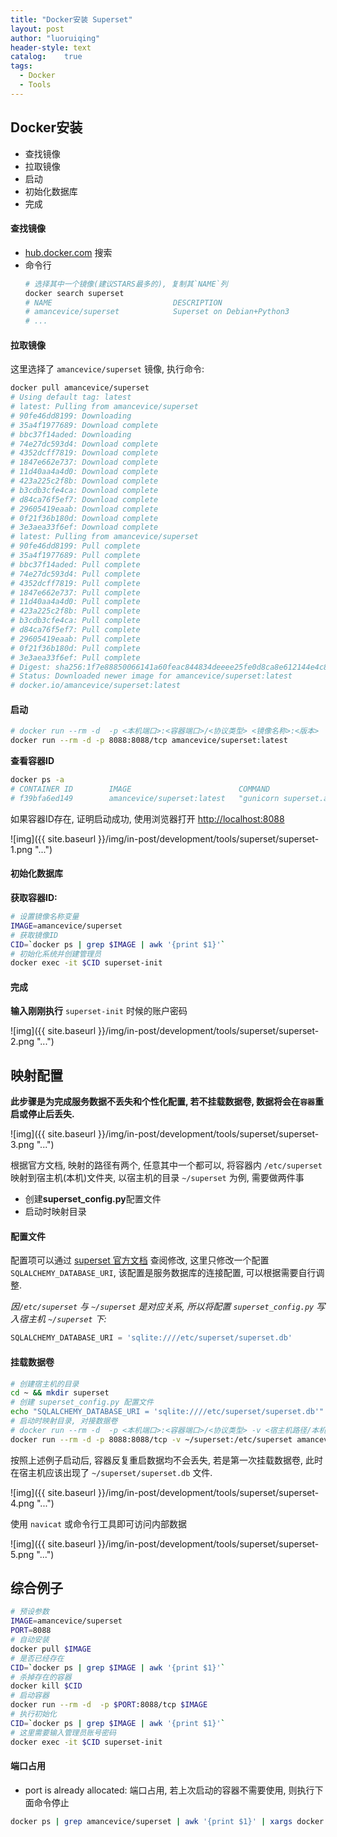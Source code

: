 ```yaml
---
title: "Docker安装 Superset"
layout: post
author: "luoruiqing"
header-style: text
catalog:    true
tags:
  - Docker
  - Tools
---
```


## Docker安装

- 查找镜像
- 拉取镜像
- 启动
- 初始化数据库
- 完成


#### 查找镜像

- [hub.docker.com](https://hub.docker.com/r/amancevice/superset) 搜索
- 命令行
    ```sh
    # 选择其中一个镜像(建议STARS最多的), 复制其`NAME`列
    docker search superset
    # NAME                           DESCRIPTION                                     STARS               OFFICIAL            AUTOMATED
    # amancevice/superset            Superset on Debian+Python3                      245                                     [OK]
    # ...
    ```

#### 拉取镜像

这里选择了 `amancevice/superset` 镜像, 执行命令:
```sh
docker pull amancevice/superset
# Using default tag: latest
# latest: Pulling from amancevice/superset
# 90fe46dd8199: Downloading
# 35a4f1977689: Download complete
# bbc37f14aded: Downloading
# 74e27dc593d4: Download complete
# 4352dcff7819: Download complete
# 1847e662e737: Download complete
# 11d40aa4a4d0: Download complete
# 423a225c2f8b: Download complete
# b3cdb3cfe4ca: Download complete
# d84ca76f5ef7: Download complete
# 29605419eaab: Download complete
# 0f21f36b180d: Download complete
# 3e3aea33f6ef: Download complete
# latest: Pulling from amancevice/superset
# 90fe46dd8199: Pull complete
# 35a4f1977689: Pull complete
# bbc37f14aded: Pull complete
# 74e27dc593d4: Pull complete
# 4352dcff7819: Pull complete
# 1847e662e737: Pull complete
# 11d40aa4a4d0: Pull complete
# 423a225c2f8b: Pull complete
# b3cdb3cfe4ca: Pull complete
# d84ca76f5ef7: Pull complete
# 29605419eaab: Pull complete
# 0f21f36b180d: Pull complete
# 3e3aea33f6ef: Pull complete
# Digest: sha256:1f7e88850066141a60feac844834deeee25fe0d8ca8e612144e4c83ca0648e84
# Status: Downloaded newer image for amancevice/superset:latest
# docker.io/amancevice/superset:latest
```

#### 启动

```sh
# docker run --rm -d  -p <本机端口>:<容器端口>/<协议类型> <镜像名称>:<版本>
docker run --rm -d -p 8088:8088/tcp amancevice/superset:latest
```

**查看容器ID**

```sh
docker ps -a
# CONTAINER ID        IMAGE                        COMMAND                  CREATED             STATUS                   PORTS                    NAMES
# f39bfa6ed149        amancevice/superset:latest   "gunicorn superset.a…"   4 minutes ago       Up 4 minutes (healthy)   0.0.0.0:8088->8088/tcp   hopeful_leakey
```

如果容器ID存在, 证明启动成功, 使用浏览器打开 [http://localhost:8088](http://localhost:8088)

![img]({{ site.baseurl }}/img/in-post/development/tools/superset/superset-1.png "...")

#### 初始化数据库

**获取容器ID:**

```sh
# 设置镜像名称变量
IMAGE=amancevice/superset
# 获取镜像ID
CID=`docker ps | grep $IMAGE | awk '{print $1}'`
# 初始化系统并创建管理员
docker exec -it $CID superset-init
```

#### 完成



**输入刚刚执行** `superset-init` 时候的账户密码

![img]({{ site.baseurl }}/img/in-post/development/tools/superset/superset-2.png "...")

## 映射配置

**此步骤是为完成服务数据不丢失和个性化配置, 若不挂载数据卷, 数据将会在`容器`重启或停止后丢失.**

![img]({{ site.baseurl }}/img/in-post/development/tools/superset/superset-3.png "...")

根据官方文档, 映射的路径有两个, 任意其中一个都可以, 将容器内 `/etc/superset` 映射到宿主机(本机)文件夹, 以宿主机的目录 `~/superset` 为例, 需要做两件事

- 创建**superset_config.py**配置文件
- 启动时映射目录

#### 配置文件

配置项可以通过 [superset 官方文档](https://superset.incubator.apache.org/) 查阅修改, 这里只修改一个配置 `SQLALCHEMY_DATABASE_URI`, 该配置是服务数据库的连接配置, 可以根据需要自行调整.

*因`/etc/superset` 与 `~/superset` 是对应关系, 所以将配置 `superset_config.py` 写入宿主机 `~/superset` 下:*

```python
SQLALCHEMY_DATABASE_URI = 'sqlite:////etc/superset/superset.db'
```

#### 挂载数据卷

```sh
# 创建宿主机的目录
cd ~ && mkdir superset
# 创建 superset_config.py 配置文件
echo "SQLALCHEMY_DATABASE_URI = 'sqlite:////etc/superset/superset.db'" >  ~/superset/superset_config.py
# 启动时映射目录, 对接数据卷
# docker run --rm -d  -p <本机端口>:<容器端口>/<协议类型> -v <宿主机路径/本机路径>:<镜像年路径> <镜像名称>:<版本>
docker run --rm -d -p 8088:8088/tcp -v ~/superset:/etc/superset amancevice/superset:latest
```

按照上述例子启动后, 容器反复重启数据均不会丢失, 若是第一次挂载数据卷, 此时在宿主机应该出现了 `~/superset/superset.db` 文件.

![img]({{ site.baseurl }}/img/in-post/development/tools/superset/superset-4.png "...")

使用 `navicat` 或命令行工具即可访问内部数据

![img]({{ site.baseurl }}/img/in-post/development/tools/superset/superset-5.png "...")


## 综合例子


```sh
# 预设参数
IMAGE=amancevice/superset
PORT=8088
# 自动安装
docker pull $IMAGE
# 是否已经存在
CID=`docker ps | grep $IMAGE | awk '{print $1}'`
# 杀掉存在的容器
docker kill $CID
# 启动容器
docker run --rm -d  -p $PORT:8088/tcp $IMAGE
# 执行初始化
CID=`docker ps | grep $IMAGE | awk '{print $1}'`
# 这里需要输入管理员账号密码
docker exec -it $CID superset-init
```

#### 端口占用

- port is already allocated: 端口占用, 若上次启动的容器不需要使用, 则执行下面命令停止

```sh
docker ps | grep amancevice/superset | awk '{print $1}' | xargs docker kill 
```
